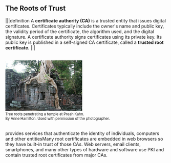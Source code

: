 
## The Roots of Trust
|||definition
A **certificate authority (CA)** is a trusted entity that issues digital certificates.  Certificates typically include the owner's name and public key, the validity period of the certificate, the algorithm used, and the digital signature. A certificate authority signs certificates using its private key. Its public key is published in a self-signed CA certificate, called a **trusted root certificate.** 
|||

<br>
  <figure class="snippetimg" style="margin: 0 auto;width:100%">
  <img src=".guides/img/PreahKhan.jpg" alt="https://commons.wikimedia.org/wiki/File:NYS-Notary-Seal.jpg">
  <figcaption style="font-size: 0.8em; text-align: left;">  Tree roots penetrating a temple at Preah Kahn. <br>
By Anne Hamilton. Used with permission of the photographer.
</figure>
<br>

provides services that authenticate the identity of individuals, computers and other entitiesMany root certificates are embedded in web browsers so they have built-in trust of those CAs. Web servers, email clients, smartphones, and many other types of hardware and software use PKI and contain trusted root certificates from  major CAs.
